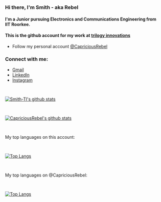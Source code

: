 ### Hi there, I'm Smith - aka Rebel


#### I'm a Junior pursuing Electronics and Communications Engineering from IIT Roorkee.
#### This is the github account for my work at [trilogy innovations](https://github.com/trilogy-group)

- Follow my personal account [@CapriciousRebel](https://github.com/CapriciousRebel)

### Connect with me:

- [Gmail](https://mail.google.com/mail/u/0/?view=cm&fs=1&tf=1&source=mailto&to=code.capriciousrebel@gmail.com) 
- [LinkedIn](https://www.linkedin.com/in/capriciousrebel/) 
- [Instagram](https://www.instagram.com/capricious_rebel/)

<br />

[![Smith-TI's github stats](https://github-readme-stats.vercel.app/api?username=Smith-TI&show_icons=true&theme=radical&count_private=true)](https://github.com/anuraghazra/github-readme-stats)

<br />

[![CapriciousRebel's github stats](https://github-readme-stats.vercel.app/api?username=CapriciousRebel&show_icons=true&theme=radical&count_private=true)](https://github.com/anuraghazra/github-readme-stats)

<br />

My top languages on this account:

<br />

[![Top Langs](https://github-readme-stats.vercel.app/api/top-langs/?username=Smith-TI&layout=compact)](https://github.com/anuraghazra/github-readme-stats)

<br />

My top languages on @CapriciousRebel:

<br />

[![Top Langs](https://github-readme-stats.vercel.app/api/top-langs/?username=CapriciousRebel&layout=compact)](https://github.com/anuraghazra/github-readme-stats)
